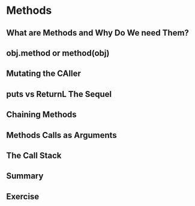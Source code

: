 # Methods
## What are Methods and Why Do We need Them?
## obj.method or method(obj)
## Mutating the CAller
## puts vs ReturnL The Sequel
## Chaining Methods
## Methods Calls as Arguments
## The Call Stack
## Summary
## Exercise